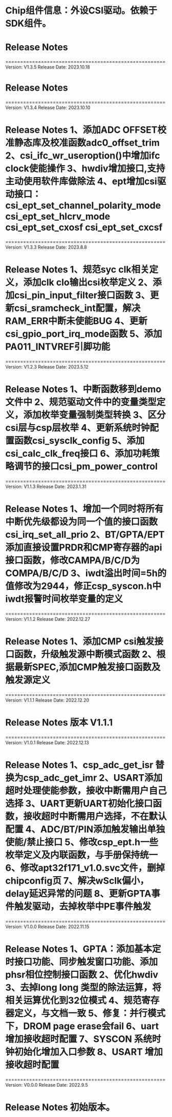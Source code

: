 # Chip组件信息：外设CSI驱动。依赖于SDK组件。

# Release Notes
======================================================
Version: V1.3.5
Release Date: 2023.10.18

Release Notes
======================================================

======================================================
Version: V1.3.4
Release Date: 2023.10.10

Release Notes
1、添加ADC OFFSET校准静态库及校准函数adc0_offset_trim
2、csi_ifc_wr_useroption()中增加ifc clock使能操作
3、hwdiv增加接口,支持主动使用软件库做除法
4、ept增加csi驱动接口：
csi_ept_set_channel_polarity_mode
csi_ept_set_hlcrv_mode
csi_ept_set_cxosf
csi_ept_set_cxcsf
======================================================

======================================================
Version: V1.3.3
Release Date: 2023.8.8

Release Notes
1、规范syc clk相关定义，添加clk clo输出csi枚举定义
2、添加csi_pin_input_filter接口函数
3、更新csi_sramcheck_int配置，解决RAM_ERR中断未使能BUG
4、更新csi_gpio_port_irq_mode函数
5、添加PA011_INTVREF引脚功能
======================================================

======================================================
Version: V1.2.3
Release Date: 2023.5.12

Release Notes
1、中断函数移到demo文件中
2、规范驱动文件中的变量类型定义，添加枚举变量强制类型转换
3、区分csi层与csp层枚举
4、更新系统时钟配置函数csi_sysclk_config
5、添加csi_calc_clk_freq接口
6、添加功耗策略调节的接口csi_pm_power_control
======================================================

======================================================
Version: V1.1.3
Release Date: 2023.1.31

Release Notes
1、增加一个同时将所有中断优先级都设为同一个值的接口函数csi_irq_set_all_prio
2、BT/GPTA/EPT添加直接设置PRDR和CMP寄存器的api接口函数，修改CAMPA/B/C/D为COMPA/B/C/D
3、iwdt溢出时间=5h的值修改为2944，修正csp_syscon.h中iwdt报警时间枚举变量的定义
======================================================

======================================================
Version: V1.1.2
Release Date: 2022.12.27

Release Notes
1、添加CMP csi触发接口函数，升级触发源中断模式函数
2、根据最新SPEC,添加CMP触发接口函数及触发源定义
======================================================

======================================================
Version: V1.1.1
Release Date: 2022.12.20

Release Notes
版本 V1.1.1
======================================================

======================================================
Version: V1.0.1
Release Date: 2022.12.13

Release Notes
1、csp_adc_get_isr 替换为csp_adc_get_imr
2、USART添加超时处理使能参数，接收中断需用户自己选择
3、UART更新UART初始化接口函数，接收超时中断需用户选择，不在默认配置
4、ADC/BT/PIN添加触发输出单独使能/禁止接口
5、修改csp_ept.h一些枚举定义及内联函数，与手册保持统一
6、修改apt32f171_v1.0.svc文件，删掉chipconfig页
7、解决wSclk偏小，delay延迟异常的问题
8、更新GPTA事件触发驱动，去掉枚举中PE事件触发
======================================================

======================================================
Version: V1.0.0
Release Date: 2022.11.15

Release Notes
1、GPTA：添加基本定时接口功能、同步触发窗口功能、添加phsr相位控制接口函数
2、优化hwdiv
3、去掉long long 类型的除法运算，将相关运算优化到32位模式
4、规范寄存器定义，与文档一致
5、修复：并行模式下，DROM page erase会fail
6、uart增加接收超时配置
7、SYSCON 系统时钟初始化增加入口参数
8、USART 增加接收超时配置
======================================================

======================================================
Version: V0.0.0
Release Date: 2022.9.5

Release Notes
初始版本。
======================================================